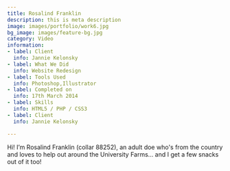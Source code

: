 ```yaml
---
title: Rosalind Franklin
description: this is meta description
image: images/portfolio/work6.jpg
bg_image: images/feature-bg.jpg
category: Video
information:
- label: Client
  info: Jannie Kelonsky
- label: What We Did
  info: Website Redesign
- label: Tools Used
  info: Photoshop,Illustrator
- label: Completed on
  info: 17th March 2014
- label: Skills
  info: HTML5 / PHP / CSS3
- label: Client
  info: Jannie Kelonsky

---
```

Hi! I’m Rosalind Franklin (collar 88252), an adult doe who's from the country and loves to help out around the University Farms… and I get a few snacks out of it too!